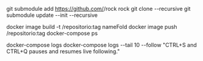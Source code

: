git submodule add https://github.com/<user>/rock rock
git clone --recursive <project url>
git submodule update --init --recursive

docker image build -t <username>/repositorio:tag nameFold
docker image push <username>/repositorio:tag
docker-compose ps

docker-compose logs
docker-compose logs --tail 10 --follow "CTRL+S and CTRL+Q pauses and resumes live following."